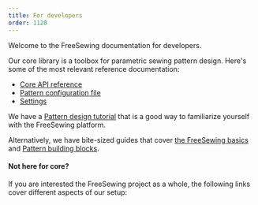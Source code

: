 ```yaml
---
title: For developers
order: 1120
---
```


Welcome to the FreeSewing documentation for developers.

Our core library is a toolbox for parametric sewing pattern design.
Here's some of the most relevant reference documentation:

 - [Core API reference](/reference/api/)
 - [Pattern configuration file](/reference/config/)
 - [Settings](/reference/settings/)

We have a [Pattern design tutorial](/tutorials/pattern-design/) that is a 
good way to familiarize yourself with the FreeSewing platform.

Alternatively, we have bite-sized guides that cover [the FreeSewing basics](/guides/basics/)
and [Pattern building blocks](/guides/pattern-building-blocks/).

#### Not here for core?

If you are interested the FreeSewing project as a whole, the following links
cover different aspects of our setup:

<ReadMore list />


